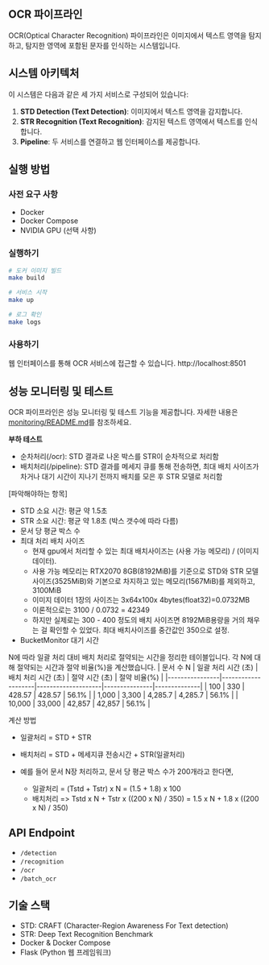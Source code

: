 ## OCR 파이프라인

OCR(Optical Character Recognition) 파이프라인은 이미지에서 텍스트 영역을 탐지하고, 탐지한 영역에 포함된 문자를 인식하는 시스템입니다.

## 시스템 아키텍처

이 시스템은 다음과 같은 세 가지 서비스로 구성되어 있습니다:

1. **STD Detection (Text Detection)**: 이미지에서 텍스트 영역을 감지합니다.
2. **STR Recognition (Text Recognition)**: 감지된 텍스트 영역에서 텍스트를 인식합니다.
3. **Pipeline**: 두 서비스를 연결하고 웹 인터페이스를 제공합니다.

## 실행 방법

### 사전 요구 사항
- Docker
- Docker Compose
- NVIDIA GPU (선택 사항)

### 실행하기

```bash
# 도커 이미지 빌드
make build

# 서비스 시작
make up

# 로그 확인
make logs
```

### 사용하기

웹 인터페이스를 통해 OCR 서비스에 접근할 수 있습니다.
http://localhost:8501

## 성능 모니터링 및 테스트

OCR 파이프라인은 성능 모니터링 및 테스트 기능을 제공합니다. 자세한 내용은 [monitoring/README.md](monitoring/README.md)를 참조하세요.


**부하 테스트**  

- 순차처리(/ocr): STD 결과로 나온 박스를 STR이 순차적으로 처리함
- 배치처리(/pipeline): STD 결과를 메세지 큐를 통해 전송하면, 최대 배치 사이즈가 차거나 대기 시간이 지나기 전까지 배치를 모은 후 STR 모델로 처리함



[파악해야하는 항목]
- STD 소요 시간: 평균 약 1.5초
- STR 소요 시간: 평균 약 1.8초 (박스 갯수에 따라 다름)
- 문서 당 평균 박스 수
- 최대 처리 배치 사이즈
   - 현재 gpu에서 처리할 수 있는 최대 배치사이즈는 (사용 가능 메모리) / (이미지 데이터). 
   - 사용 가능 메모리는 RTX2070 8GB(8192MiB)를 기준으로 STD와 STR 모델 사이즈(3525MiB)와 기본으로 차지하고 있는 메모리(1567MiB)를 제외하고, 3100MiB
   - 이미지 데이터 1장의 사이즈는 3x64x100x 4bytes(float32)=0.0732MB
   - 이론적으로는 3100 / 0.0732 = 42349
   - 하지만 실제로는 300 - 400 정도의 배치 사이즈면 8192MiB용량을 거의 채우는 걸 확인할 수 있었다. 최대 배치사이즈를 중간값인 350으로 설정.
- BucketMonitor 대기 시간


N에 따라 일괄 처리 대비 배치 처리로 절약되는 시간을 정리한 테이블입니다. 각 N에 대해 절약되는 시간과 절약 비율(%)을 계산했습니다.
| 문서 수 N | 일괄 처리 시간 (초) | 배치 처리 시간 (초) | 절약 시간 (초) | 절약 비율(%) |
|----------------|--------------------|--------------------|---------------|--------------|
| 100 | 330 | 428.57 | 428.57 | 56.1% |
| 1,000 | 3,300 | 4,285.7 | 4,285.7 | 56.1% |
| 10,000 | 33,000 | 42,857 | 42,857 | 56.1% |

계산 방법
- 일괄처리 = STD + STR  
- 배치처리 = STD + 메세지큐 전송시간 + STR(일괄처리)  

- 예를 들어 문서 N장 처리하고, 문서 당 평균 박스 수가 200개라고 한다면,  
   - 일괄처리 = (Tstd + Tstr) x N = (1.5 + 1.8) x 100
   - 배치처리 => Tstd x N + Tstr x ((200 x N) / 350) = 1.5 x N + 1.8 x ((200 x N) / 350)





## API Endpoint
- `/detection`
- `/recognition`
- `/ocr`
- `/batch_ocr`

## 기술 스택

- STD: CRAFT (Character-Region Awareness For Text detection)
- STR: Deep Text Recognition Benchmark
- Docker & Docker Compose
- Flask (Python 웹 프레임워크)
